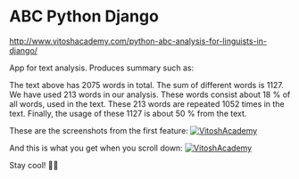 # ABC Python Django
http://www.vitoshacademy.com/python-abc-analysis-for-linguists-in-django/

App for text analysis. Produces summary such as:

The text above has 2075 words in total. The sum of different words is 1127. We have used 213 words in our analysis. These words consist about 18 % of all words, used in the text. These 213 words are repeated 1052 times in the text. Finally, the usage of these 1127 is about 50 % from the text.

These are the screenshots from the first feature:
[![VitoshAcademy](http://www.vitoshacademy.com/wp-content/uploads/2015/06/AbcAnalysis.png)](http://www.vitoshacademy.com/python-abc-analysis-for-linguists-in-django/)

And this is what you get when you scroll down:
[![VitoshAcademy](http://www.vitoshacademy.com/wp-content/uploads/2015/06/AbcAnalysis2.png)](http://www.vitoshacademy.com/python-abc-analysis-for-linguists-in-django/
)

Stay cool!
:cactus::cactus:

